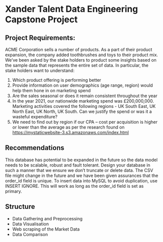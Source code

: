 # Xander Talent Data Engineering Capstone Project

## Project Requirements:
ACME Corporation sells a number of products. As a part of their product expansion, the company added toothbrushes and toys to their product mix. We’ve been asked by the stake holders to product some insights based on the sample data that represents the entire set of data. In particular, the stake holders want to understand:

1)	Which product offering is performing better
2)	Provide information on user demographics (age range, region) would help them hone in on marketing spend
3)	Are the sales seasonal or does it remain consistent throughout the year
4)	In the year 2021, our nationwide marketing spend was £200,000,000. Marketing activities covered the following regions - UK South East, UK North East, UK North, UK South. Can we justify the spend or was it a wasteful expenditure?
5)	We need to find out by region if our CPA – cost per acquisition is higher or lower than the average as per the research found on https://mystaticwebsite-3.s3.amazonaws.com/index.html


## Recommendations

This database has potential to be expanded in the future so the data model needs to be scalable, robust and fault tolerant. Design your database in such a manner that we ensure we don’t truncate or delete data. The CSV file might change in the future and we have been given assurances that the order_id field is unique. To insert data into MySQL to avoid duplication, use INSERT IGNORE. This will work as long as the order_id field is set as primary.

## Structure
- Data Gathering and Preprocessing
- Data Visualisation
- Web scraping of the Market Data
- Data Comparison 
